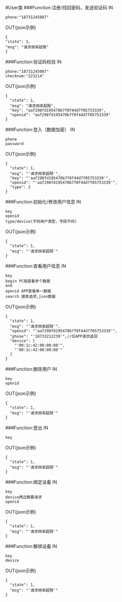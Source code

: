 #User类
###Function:注册/找回密码，发送验证码
IN

    phone:"18731245087"

OUT(json示例)

    {
    "state": 1,
    "msg": "请求频率超限"
    }

###Function:验证码校验
IN  

    phone:"18731245087"
    checknum:"223214"

OUT(json示例)  

    {
      "state": 1,
      "msg": "请求频率超限",
      "key": "aaf298fd195470b7f0f44d7f05753339",
      "openid": "aaf298fd195470b7f0f44d7f05753339"
    }

###Function:登入（数据加密）
IN  

    phone
    password 

OUT(json示例)

    {
      "state": 1,
      "msg": "'请求频率超限'",
      "key": "'aaf298fd195470b7f0f44d7f05753339'",
      "openid": "'aaf298fd195470b7f0f44d7f05753339'",
      "type": 2
    }

###Function:初始化/修改用户信息
IN

	key
	openid
	type/device(不同用户类型，字段不同)

OUT(json示例)

	{
	  "state": 1,
	  "msg": "'请求频率超限'"
	}

###Function:查看用户信息
IN

	key
	begin PC端查看多个数据
	end 
	openid APP查看单一数据
	search 搜索选项,json数据

OUT(json示例)

	{
	  "state": 1,
	  "msg": "'请求频率超限'",
	  "openid": "'aaf298fd195470b7f0f44d7f05753339'",
	  "phone": "'18733212239'",//仅APP请求返回
	  "device": [
	    "'00:1c:42:00:00:08'",
	    "'00:1c:42:00:00:08'"
	  ]
	}

###Function:删除用户
IN

	key
	openid

OUT(json示例)

	{
	  "state": 1,
	  "msg": "'请求频率超限'"
	}

###Function:登出
IN

	key

OUT(json示例)

	{
	  "state": 1,
	  "msg": "'请求频率超限'"
	}

###Function:绑定设备
IN

	key
	device两边都要请求
	openid

OUT(json示例)

	{
	  "state": 1,
	  "msg": "'请求频率超限'"
	}

###Function:解绑设备
IN

	key
	device

OUT(json示例)

	{
	  "state": 1,
	  "msg": "'请求频率超限'"
	}
